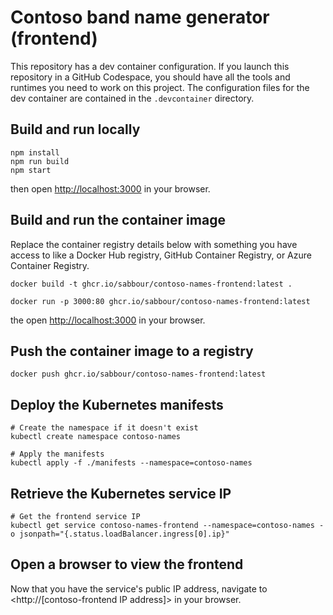 # Contoso band name generator (frontend)
This repository has a dev container configuration. If you launch this repository in a GitHub Codespace, you should have all the tools and runtimes you need to work on this project. The configuration files for the dev container are contained in the `.devcontainer` directory.

## Build and run locally
```
npm install
npm run build
npm start
```

then open <http://localhost:3000> in your browser.

## Build and run the container image
Replace the container registry details below with something you have access to like a Docker Hub registry, GitHub Container Registry, or Azure Container Registry.
```
docker build -t ghcr.io/sabbour/contoso-names-frontend:latest .

docker run -p 3000:80 ghcr.io/sabbour/contoso-names-frontend:latest
```

the open <http://localhost:3000> in your browser.

## Push the container image to a registry
```
docker push ghcr.io/sabbour/contoso-names-frontend:latest
```

## Deploy the Kubernetes manifests
```
# Create the namespace if it doesn't exist
kubectl create namespace contoso-names

# Apply the manifests
kubectl apply -f ./manifests --namespace=contoso-names
```

## Retrieve the Kubernetes service IP
```
# Get the frontend service IP
kubectl get service contoso-names-frontend --namespace=contoso-names -o jsonpath="{.status.loadBalancer.ingress[0].ip}"
```

## Open a browser to view the frontend
Now that you have the service's public IP address, navigate to <http://[contoso-frontend IP address]> in your browser.

